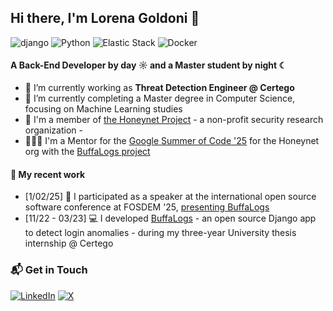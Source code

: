 ## Hi there, I'm Lorena Goldoni 👋

![django](https://img.shields.io/badge/django-Intermediate-darkgreen)
![Python](https://img.shields.io/badge/python-Intermediate-blue)
![Elastic Stack](https://img.shields.io/badge/ELK-Intermediate-yellow)
![Docker](https://img.shields.io/badge/docker-Intermediate-informational)

#### A Back-End Developer by day ☼ and a Master student by night ☾

* 🔭 I’m currently working as **Threat Detection Engineer @ Certego**
* 🌱 I’m currently completing a Master degree in Computer Science, focusing on Machine Learning studies
* 👥 I'm a member of [the Honeynet Project](https://www.honeynet.org/) - a non-profit security research organization -
* 👩🏼‍🏫 I'm a Mentor for the [Google Summer of Code '25](https://summerofcode.withgoogle.com/) for the Honeynet org with the [BuffaLogs project](https://github.com/certego/BuffaLogs)

#### 🪷 My recent work
* [1/02/25] 🎤 I participated as a speaker at the international open source software conference at FOSDEM '25, [presenting BuffaLogs](https://fosdem.org/2025/schedule/event/fosdem-2025-5623-an-overview-on-detecting-login-anomalies-with-buffalogs/)
* [11/22 - 03/23] 💻 I developed [BuffaLogs](https://github.com/certego/BuffaLogs) - an open source Django app to detect login anomalies - during my three-year University thesis internship @ Certego

### 📬 Get in Touch
[![LinkedIn](https://img.shields.io/badge/LinkedIn-0077B5?style=for-the-badge&logo=linkedin&logoColor=white)](https://www.linkedin.com/in/lorena-goldoni-69154418b/)
[![X](https://img.shields.io/badge/X-%23000000.svg?style=for-the-badge&logo=X&logoColor=white)](https://x.com/Lorygold_)
